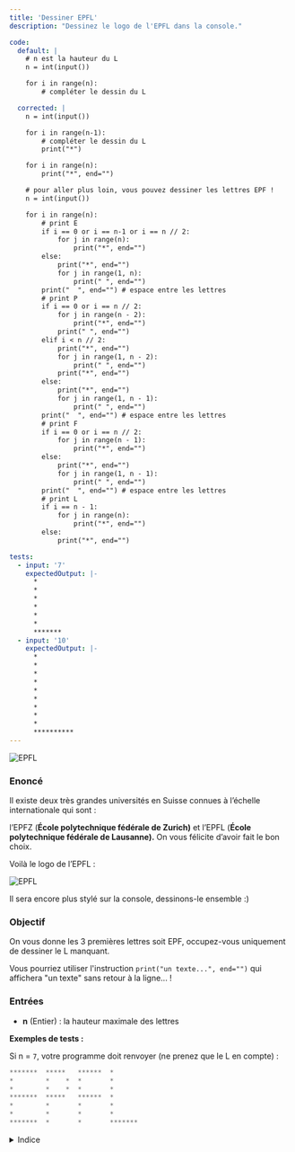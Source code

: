 ```yaml
---
title: 'Dessiner EPFL'
description: "Dessinez le logo de l'EPFL dans la console."

code:
  default: |
    # n est la hauteur du L
    n = int(input())

    for i in range(n):
        # compléter le dessin du L

  corrected: |
    n = int(input())

    for i in range(n-1):
        # compléter le dessin du L
        print("*")

    for i in range(n):
        print("*", end="")

    # pour aller plus loin, vous pouvez dessiner les lettres EPF !
    n = int(input())

    for i in range(n):
        # print E
        if i == 0 or i == n-1 or i == n // 2:
            for j in range(n):
                print("*", end="")
        else:
            print("*", end="")
            for j in range(1, n):
                print(" ", end="")
        print("  ", end="") # espace entre les lettres
        # print P
        if i == 0 or i == n // 2:
            for j in range(n - 2):
                print("*", end="")
            print(" ", end="")
        elif i < n // 2:
            print("*", end="")
            for j in range(1, n - 2):
                print(" ", end="")
            print("*", end="")
        else:
            print("*", end="")
            for j in range(1, n - 1):
                print(" ", end="")
        print("  ", end="") # espace entre les lettres
        # print F
        if i == 0 or i == n // 2:
            for j in range(n - 1):
                print("*", end="")
        else:
            print("*", end="")
            for j in range(1, n - 1):
                print(" ", end="")
        print("  ", end="") # espace entre les lettres
        # print L
        if i == n - 1:
            for j in range(n):
                print("*", end="")
        else:
            print("*", end="")

tests:
  - input: '7'
    expectedOutput: |-
      *
      *
      *
      *
      *
      *
      *******
  - input: '10'
    expectedOutput: |-
      *
      *
      *
      *
      *
      *
      *
      *
      *
      **********
---
```


![EPFL](/banner/epfl.png)

### Enoncé

Il existe deux très grandes universités en Suisse connues à l’échelle internationale qui sont :

l’EPFZ (**École polytechnique fédérale de Zurich)** et l’EPFL (**École polytechnique fédérale de Lausanne).** On vous félicite d’avoir fait le bon choix.

Voilà le logo de l’EPFL :

![EPFL](/banner/epfl_logo.png)

Il sera encore plus stylé sur la console, dessinons-le ensemble :)

### Objectif

On vous donne les 3 premières lettres soit EPF, occupez-vous uniquement de dessiner le L manquant.

Vous pourriez utiliser l'instruction `print("un texte...", end="")` qui affichera "un texte" sans retour à la ligne... !

### Entrées

- **n** (Entier) : la hauteur maximale des lettres

**Exemples de tests :**

Si n = `7`, votre programme doit renvoyer (ne prenez que le L en compte) :

```java
*******  *****   ******  *
*        *    *  *       *
*        *    *  *       *
*******  *****   ******  *
*        *       *       *
*        *       *       *
*******  *       *       *******
```

<details>
  <summary>Indice</summary>
  Qu’est-ce qu’un `L`? c’est `n-1` lignes d’une étoile, puis une ligne de `n` étoiles :)
</details>
